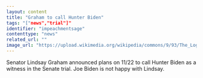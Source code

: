 ```yaml
---
layout: content
title: "Graham to call Hunter Biden"
tags: "["news","trial"]"
identifier: "impeachmentsage"
contenttype: "news"
related_url: ""
image_url: "https://upload.wikimedia.org/wikipedia/commons/9/93/The_Logo_of_The_Washington_Post_Newspaper.svg"
---
```

Senator Lindsay Graham announced plans on 11/22 to call Hunter Biden as a witness in the Senate trial.  Joe Biden is not happy with Lindsay.